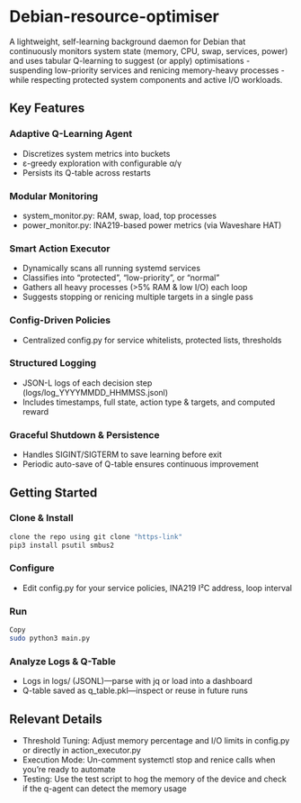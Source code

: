 # Debian-resource-optimiser
A lightweight, self-learning background daemon for Debian that continuously monitors system state (memory, CPU, swap, services, power) and uses tabular Q-learning to suggest (or apply) optimisations - suspending low-priority services and renicing memory-heavy processes - while respecting protected system components and active I/O workloads.

## Key Features

### Adaptive Q-Learning Agent
- Discretizes system metrics into buckets
- ε-greedy exploration with configurable α/γ
- Persists its Q-table across restarts

### Modular Monitoring
- system_monitor.py: RAM, swap, load, top processes
- power_monitor.py: INA219-based power metrics (via Waveshare HAT)

### Smart Action Executor
- Dynamically scans all running systemd services
- Classifies into “protected”, “low-priority”, or “normal”
- Gathers all heavy processes (>5% RAM & low I/O) each loop
- Suggests stopping or renicing multiple targets in a single pass

### Config-Driven Policies
- Centralized config.py for service whitelists, protected lists, thresholds

### Structured Logging
- JSON-L logs of each decision step (logs/log_YYYYMMDD_HHMMSS.jsonl)
- Includes timestamps, full state, action type & targets, and computed reward

### Graceful Shutdown & Persistence
- Handles SIGINT/SIGTERM to save learning before exit
- Periodic auto-save of Q-table ensures continuous improvement


## Getting Started

### Clone & Install
```bash
clone the repo using git clone "https-link"
pip3 install psutil smbus2
```

### Configure
- Edit config.py for your service policies, INA219 I²C address, loop interval

### Run
```bash
Copy
sudo python3 main.py
```

### Analyze Logs & Q-Table
- Logs in logs/ (JSONL)—parse with jq or load into a dashboard
- Q-table saved as q_table.pkl—inspect or reuse in future runs


## Relevant Details
- Threshold Tuning: Adjust memory percentage and I/O limits in config.py or directly in action_executor.py
- Execution Mode: Un-comment systemctl stop and renice calls when you’re ready to automate
- Testing: Use the test script to hog the memory of the device and check if the q-agent can detect the memory usage
